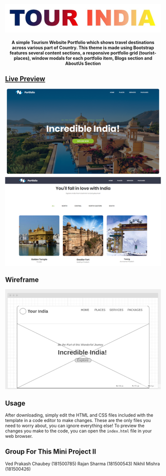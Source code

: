 <div align="center">
	<a href="https://nm2028.github.io/Tour-India/"><img src="./pictures/tour-india.jpg"></a>
	<h4>A simple Tourism Website Portfolio which shows travel destinations across various part of Country. This theme is made using Bootstrap features several content sections, a responsive portfolio grid (tourist-places), window modals for each portfolio item, Blogs section and AboutUs Section</h4>
</div>

## [Live Preview](https://nm2028.github.io/Tour-India/)
[![Tour India Preview](./pictures/welcoming-page.png)](https://nm2028.github.io/Tour-India/)
[![Glimpse Preview](./pictures/parts-glimpse.png)](https://nm2028.github.io/Tour-India/)

## Wireframe
![Tour India Wireframe](./pictures/wireframe-pc.png)

## Usage
After downloading, simply edit the HTML and CSS files included with the template in a code editor to make changes. These are the only files you need to worry about, you can ignore everything else! To preview the changes you make to the code, you can open the `index.html` file in your web browser.

## Group For This Mini Project II
Ved Prakash Chaubey (181500785)
Rajan Sharma (181500543)
Nikhil Mishra (181500426)
